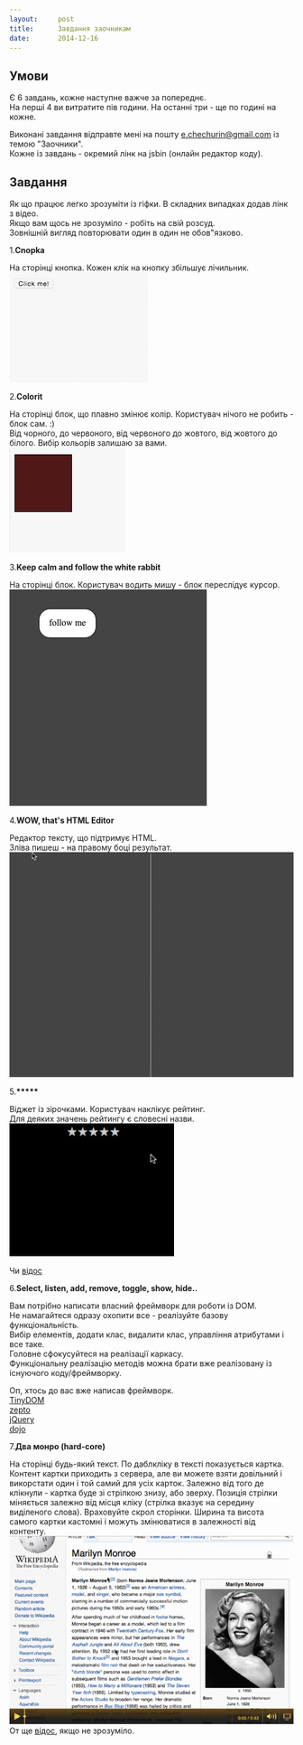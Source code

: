 ```yaml
---
layout:     post
title:      Завдання заочникам
date:       2014-12-16
---
```


## Умови

Є 6 завдань, кожне наступне важче за попереднє.  
На перші 4 ви витратите пів години. На останні три - ще по годині на кожне.  

Виконані завдання відправте мені на пошту e.chechurin@gmail.com із темою "Заочники".  
Кожне із завдань - окремий лінк на jsbin (онлайн редактор коду).  

## Завдання

Як що працює легко зрозуміти із гіфки. В складних випадках додав лінк з відео.  
Якщо вам щось не зрозуміло - робіть на свій розсуд.  
Зовнішній вигляд повторювати один в один не обов"язково.  

1.**Cnopka**

На сторінці кнопка. Кожен клік на кнопку збільшує лічильник.  
![Click-clock](/images/1.gif)  

2.**Colorit**

На сторінці блок, що плавно змінює колір. Користувач нічого не робить - блок сам. :)   
Від чорного, до червоного, від червоного до жовтого, від жовтого до білого. Вибір кольорів залишаю за вами.  
![Clock-color](/images/2.gif)  

3.**Keep calm and follow the white rabbit**

На сторінці блок. Користувач водить мишу - блок переслідує курсор.  
![Color-rabbit](/images/3.gif)  

4.**WOW, that's HTML Editor**

Редактор тексту, що підтримує HTML.  
Зліва пишеш - на правому боці результат.  
![html](/images/4.gif)  

5.__*****__

Віджет із зірочками. Користувач наклікує рейтинг.  
Для деяких значень рейтингу є словесні назви.  
![stars](/images/5.gif)

Чи [відос](http://screencast.com/t/HHCvHwbU)

6.**Select, listen, add, remove, toggle, show, hide..**

Вам потрібно написати власний фреймворк для роботи із DOM.  
Не намагайтеся одразу охопити все - реалізуйте базову функціональність.  
Вибір елементів, додати клас, видалити клас, управління атрибутами і все таке.  
Головне сфокусуйтеся на реалізації каркасу.  
Функціональну реалізацію методів можна брати вже реалізовану із існуючого коду/фреймворку.  

Оп, хтось до вас вже написав фреймворк.  
[TinyDOM](https://github.com/ctult/TinyDOM)  
[zepto](http://zeptojs.com/)  
[jQuery](http://jquery.com/)  
[dojo](http://dojotoolkit.org/)  

7.**Два монро (hard-core)**

На сторінці будь-який текст. По даблкліку в тексті показується картка. Контент картки приходить з сервера, але ви можете взяти довільний і викорстати один і той самий для усіх карток. Залежно від того де клікнули - картка буде зі стрілкою знизу, або зверху. Позиція стрілки міняється залежно від місця кліку (стрілка вказує на середину виділеного слова). Враховуйте скрол сторінки. Ширина та висота самого картки кастомні і можуть змінюватися в залежності від контенту.  
![Rabbit-habbit](/images/7.gif)  
От ще [відос](http://screencast.com/t/A60dh9Ky), якщо не зрозуміло.  


